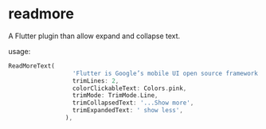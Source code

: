 # readmore

A Flutter plugin than allow expand and collapse text.

usage:

```dart
ReadMoreText(
                  'Flutter is Google’s mobile UI open source framework to build high-quality native (super fast) interfaces for iOS and Android apps with the unified codebase.',
                  trimLines: 2,
                  colorClickableText: Colors.pink,
                  trimMode: TrimMode.Line,
                  trimCollapsedText: '...Show more',
                  trimExpandedText: ' show less',
                ),
```


